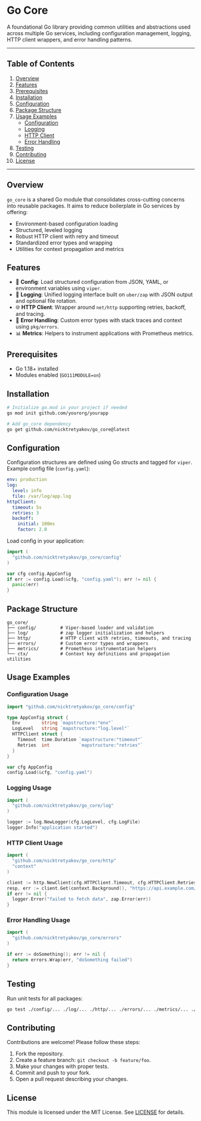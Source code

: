 # Go Core

A foundational Go library providing common utilities and abstractions used across multiple Go services, including configuration management, logging, HTTP client wrappers, and error handling patterns.

---

## Table of Contents
1. [Overview](#overview)
2. [Features](#features)
3. [Prerequisites](#prerequisites)
4. [Installation](#installation)
5. [Configuration](#configuration)
6. [Package Structure](#package-structure)
7. [Usage Examples](#usage-examples)
   - [Configuration](#configuration-usage)
   - [Logging](#logging-usage)
   - [HTTP Client](#http-client-usage)
   - [Error Handling](#error-handling-usage)
8. [Testing](#testing)
9. [Contributing](#contributing)
10. [License](#license)

---

## Overview

`go_core` is a shared Go module that consolidates cross-cutting concerns into reusable packages. It aims to reduce boilerplate in Go services by offering:

- Environment-based configuration loading
- Structured, leveled logging
- Robust HTTP client with retry and timeout
- Standardized error types and wrapping
- Utilities for context propagation and metrics

## Features

- 🔧 **Config**: Load structured configuration from JSON, YAML, or environment variables using `viper`.
- 📝 **Logging**: Unified logging interface built on `uber/zap` with JSON output and optional file rotation.
- 🌐 **HTTP Client**: Wrapper around `net/http` supporting retries, backoff, and tracing.
- 🚨 **Error Handling**: Custom error types with stack traces and context using `pkg/errors`.
- 📊 **Metrics**: Helpers to instrument applications with Prometheus metrics.

## Prerequisites

- Go 1.18+ installed
- Modules enabled (`GO111MODULE=on`)

## Installation

```bash
# Initialize go.mod in your project if needed
go mod init github.com/yourorg/yourapp

# Add go_core dependency
go get github.com/nicktretyakov/go_core@latest
```

## Configuration

Configuration structures are defined using Go structs and tagged for `viper`. Example config file (`config.yaml`):

```yaml
env: production
log:
  level: info
  file: /var/log/app.log
httpClient:
  timeout: 5s
  retries: 3
  backoff:
    initial: 100ms
    factor: 2.0
```

Load config in your application:

```go
import (
  "github.com/nicktretyakov/go_core/config"
)

var cfg config.AppConfig
if err := config.Load(&cfg, "config.yaml"); err != nil {
  panic(err)
}
```

## Package Structure

```text
go_core/
├── config/         # Viper-based loader and validation
├── log/            # zap logger initialization and helpers
├── http/           # HTTP client with retries, timeouts, and tracing
├── errors/         # Custom error types and wrappers
├── metrics/        # Prometheus instrumentation helpers
└── ctx/            # Context key definitions and propagation utilities
```

## Usage Examples

### Configuration Usage

```go
import "github.com/nicktretyakov/go_core/config"

type AppConfig struct {
  Env        string `mapstructure:"env"`
  LogLevel   string `mapstructure:"log.level"`
  HTTPClient struct {
    Timeout  time.Duration `mapstructure:"timeout"`
    Retries  int           `mapstructure:"retries"`
  }
}

var cfg AppConfig
config.Load(&cfg, "config.yaml")
```

### Logging Usage

```go
import (
  "github.com/nicktretyakov/go_core/log"
)

logger := log.NewLogger(cfg.LogLevel, cfg.LogFile)
logger.Info("application started")
```

### HTTP Client Usage

```go
import (
  "github.com/nicktretyakov/go_core/http"
  "context"
)

client := http.NewClient(cfg.HTTPClient.Timeout, cfg.HTTPClient.Retries)
resp, err := client.Get(context.Background(), "https://api.example.com/data")
if err != nil {
  logger.Error("failed to fetch data", zap.Error(err))
}
```

### Error Handling Usage

```go
import (
  "github.com/nicktretyakov/go_core/errors"
)

if err := doSomething(); err != nil {
  return errors.Wrap(err, "doSomething failed")
}
```

## Testing

Run unit tests for all packages:

```bash
go test ./config/... ./log/... ./http/... ./errors/... ./metrics/... ./ctx/... -cover
```

## Contributing

Contributions are welcome! Please follow these steps:

1. Fork the repository.
2. Create a feature branch: `git checkout -b feature/foo`.
3. Make your changes with proper tests.
4. Commit and push to your fork.
5. Open a pull request describing your changes.

## License

This module is licensed under the MIT License. See [LICENSE](LICENSE) for details.

